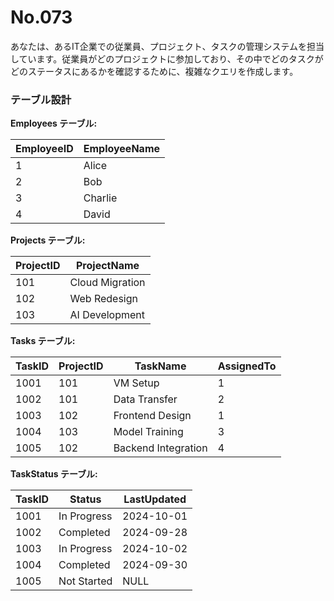 # No.073

あなたは、あるIT企業での従業員、プロジェクト、タスクの管理システムを担当しています。従業員がどのプロジェクトに参加しており、その中でどのタスクがどのステータスにあるかを確認するために、複雑なクエリを作成します。

### テーブル設計

**Employees テーブル:**

| EmployeeID | EmployeeName  |
|------------|---------------|
| 1          | Alice         |
| 2          | Bob           |
| 3          | Charlie       |
| 4          | David         |

**Projects テーブル:**

| ProjectID | ProjectName      |
|-----------|------------------|
| 101       | Cloud Migration  |
| 102       | Web Redesign     |
| 103       | AI Development   |

**Tasks テーブル:**

| TaskID | ProjectID | TaskName          | AssignedTo |
|--------|-----------|-------------------|------------|
| 1001   | 101       | VM Setup          | 1          |
| 1002   | 101       | Data Transfer     | 2          |
| 1003   | 102       | Frontend Design   | 1          |
| 1004   | 103       | Model Training    | 3          |
| 1005   | 102       | Backend Integration | 4         |

**TaskStatus テーブル:**

| TaskID | Status        | LastUpdated     |
|--------|---------------|-----------------|
| 1001   | In Progress   | 2024-10-01      |
| 1002   | Completed     | 2024-09-28      |
| 1003   | In Progress   | 2024-10-02      |
| 1004   | Completed     | 2024-09-30      |
| 1005   | Not Started   | NULL            |
